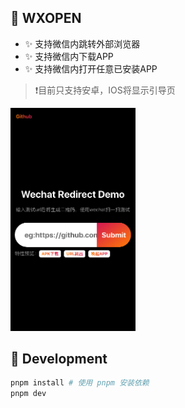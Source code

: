 ## 🍿 WXOPEN

- ✨ 支持微信内跳转外部浏览器
- ✨ 支持微信内下载APP 
- ✨ 支持微信内打开任意已安装APP

>❗️目前只支持安卓，IOS将显示引导页

<img src="./packages/front/public/resource/demo_mobile_1.png"  style="max-width: 200px;" />

## 🔧 Development

```bash
pnpm install # 使用 pnpm 安装依赖
pnpm dev
```